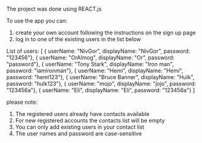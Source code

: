 The project was done using REACT.js

To use the app you can:
1. create your own account following the instructions on the sign up page
2. log in to one of the existing users in the list below

List of users:
[
    { userName: "NivGor", displayName: "NivGor", password: "123456"},
    { userName: "OrAlmog", displayName: "Or", password: "password"},
    { userName: "Tony Stark", displayName: "Iron man", password: "iamironman"},
    { userName: "Hemi", displayName: "Hemi", password: "hemi123"},
    { userName: "Bruce Banner", displayName: "Hulk", password: "hulk123"},
    { userName: "mojo", displayName: "jojo", password: "123456a"},
    { userName: "Eli", displayName: "Eli", password: "123456a"}
  ]

  please note:
   1. The registered users already have contacts available
   2. For new registered accounts the contacts list will be empty
   3. You can only add existing users in your contact list
   4. The user names and password are case-sensitive